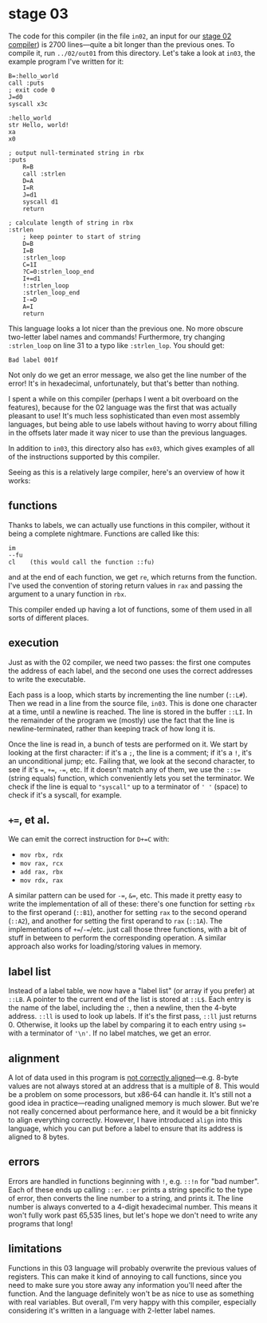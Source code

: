 # stage 03
The code for this compiler (in the file `in02`, an input for our [stage 02 compiler](../02/README.md))
is 2700 lines—quite a bit longer than the previous ones.
To compile it, run `../02/out01` from this directory.
Let's take a look at `in03`, the example program I've written for it:
```
B=:hello_world
call :puts
; exit code 0
J=d0
syscall x3c

:hello_world
str Hello, world!
xa
x0

; output null-terminated string in rbx
:puts
	R=B
	call :strlen
	D=A
	I=R
	J=d1
	syscall d1
	return

; calculate length of string in rbx
:strlen
	; keep pointer to start of string
	D=B
	I=B
	:strlen_loop
	C=1I
	?C=0:strlen_loop_end
	I+=d1
	!:strlen_loop
	:strlen_loop_end
	I-=D
	A=I	
	return
```
This language looks a lot nicer than the previous one. No more obscure two-letter label names
and commands! Furthermore, try changing `:strlen_loop` on line 31
to a typo like `:strlen_lop`. You should get:
```
Bad label 001f
```
Not only do we get an error message, we also get the line number
of the error! It's in hexadecimal, unfortunately, but that's
better than nothing.

I spent a while on this compiler (perhaps I went a bit overboard
on the features), because for the 02 language
was the first that was actually pleasant to use!
It's much less sophisticated than even most assembly languages,
but being able to use labels without having to worry about filling
in the offsets later made it way nicer to use than the previous
languages.

In addition to `in03`, this directory also has `ex03`,
which gives examples of all of the instructions supported by this compiler.

Seeing as this is a relatively large compiler,
here's an overview of how it works:

## functions

Thanks to labels, we can actually use functions in this compiler, without
it being a complete nightmare. Functions are called like this:
```
im
--fu
cl    (this would call the function ::fu)
```
and at the end of each function, we get `re`, which returns from the function.
I've used the convention of storing return values in `rax` and
passing the argument to a unary function in `rbx`.

This compiler ended up having a lot of functions, some of them used in all sorts
of different places.

## execution

Just as with the 02 compiler, we need two passes:
the first one
computes the address of each label,
and the second one uses the correct addresses to
write the executable.

Each pass is a loop, which starts by incrementing
the line number (`::L#`). Then we read in a line
from the source file, `in03`. This is done one character
at a time, until a newline is reached. The line is stored
in the buffer `::LI`. In the remainder of the program we
(mostly) use the fact that the line is newline-terminated,
rather than keeping track of how long it is.

Once the line is read in, a bunch of tests are performed on it.
We start by looking at the first character: if it's a `;`,
the line is a comment; if it's a `!`, it's an unconditional jump; etc.
Failing that, we look at the second character, to see if it's
`=`, `+=`, `-=`, etc. If it doesn't match any of them, we use
the `::s=` (string equals) function, which conveniently lets you
set the terminator. We check if the line is equal to `"syscall"`
up to a terminator of `' '` (space) to check if it's a syscall, for example.

## `+=`, et al.

We can emit the correct instruction for `D+=C` with:

- `mov rbx, rdx`
- `mov rax, rcx`
- `add rax, rbx`
- `mov rdx, rax`

A similar pattern can be used for `-=`, `&=`, etc.
This made it pretty easy to write the implementation of all of these:
there's one function for setting `rbx` to the first operand (`::B1`),
another for setting `rax` to the second operand (`::A2`), and another for
setting the first operand to `rax` (`::1A`). The implementations of
`+=`/`-=`/etc. just call those three functions, with a bit of stuff in between
to perform the corresponding operation.
A similar approach also works for loading/storing values in memory.

## label list

Instead of a label table, we now have a "label list" (or array
if you prefer) at `::LB`.
A pointer to the current end of the list is stored at `::L$`.
Each entry is the name of the label, including the `:`, then a newline,
then the 4-byte address.
`::ll` is used to look up labels. If it's the first pass,
`::ll` just returns 0. Otherwise, it looks up the label by
comparing it to each entry using `s=` with a terminator of `'\n'`.
If no label matches, we get an error.

## alignment
A lot of data used in this program is
[not correctly aligned](https://en.wikipedia.org/wiki/Bus_error#Unaligned_access)—e.g.
8-byte values are not always stored at an address that is a multiple of 8.
This would be a problem on some processors, but x86-64 can handle it.
It's still not a good idea in practice—reading unaligned memory
is much slower. But we're not really concerned about performance here,
and it would be a bit finnicky to align everything correctly.
However, I have introduced `align` into this language,
which you can put before a label to ensure that its address is aligned
to 8 bytes.

## errors

Errors are handled in functions beginning with `!`, e.g. `::!n` for "bad number".
Each of these ends up calling `::er`. `::er` prints
a string specific to the type of error, then
converts the line number to a string, and prints it.
The line number is always converted to a 4-digit hexadecimal number.
This means it won't fully work past 65,535 lines, but
let's hope we don't need to write any programs that long!

## limitations

Functions in this 03 language will probably overwrite the previous values
of registers. This can make it kind of annoying to call functions, since
you need to make sure you store away any information you'll need after the function.
And the language definitely won't be as nice to use as something with real variables. But overall,
I'm very happy with this compiler, especially considering it's written in a language with 2-letter label
names.

